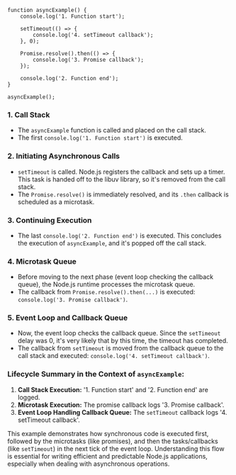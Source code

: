 ```
function asyncExample() {
    console.log('1. Function start');

    setTimeout(() => {
        console.log('4. setTimeout callback');
    }, 0);

    Promise.resolve().then(() => {
        console.log('3. Promise callback');
    });

    console.log('2. Function end');
}

asyncExample();
```

### 1. Call Stack

-   The `asyncExample` function is called and placed on the call stack.
-   The first `console.log('1. Function start')` is executed.

### 2. Initiating Asynchronous Calls

-   `setTimeout` is called. Node.js registers the callback and sets up a timer. This task is handed off to the libuv library, so it's removed from the call stack.
-   The `Promise.resolve()` is immediately resolved, and its `.then` callback is scheduled as a microtask.

### 3. Continuing Execution

-   The last `console.log('2. Function end')` is executed. This concludes the execution of `asyncExample`, and it's popped off the call stack.

### 4. Microtask Queue

-   Before moving to the next phase (event loop checking the callback queue), the Node.js runtime processes the microtask queue.
-   The callback from `Promise.resolve().then(...)` is executed: `console.log('3. Promise callback')`.

### 5. Event Loop and Callback Queue

-   Now, the event loop checks the callback queue. Since the `setTimeout` delay was 0, it's very likely that by this time, the timeout has completed.
-   The callback from `setTimeout` is moved from the callback queue to the call stack and executed: `console.log('4. setTimeout callback')`.

### Lifecycle Summary in the Context of `asyncExample`:

1.  **Call Stack Execution:** '1. Function start' and '2. Function end' are logged.
2.  **Microtask Execution:** The promise callback logs '3. Promise callback'.
3.  **Event Loop Handling Callback Queue:** The `setTimeout` callback logs '4. setTimeout callback'.

This example demonstrates how synchronous code is executed first, followed by the microtasks (like promises), and then the tasks/callbacks (like `setTimeout`) in the next tick of the event loop. Understanding this flow is essential for writing efficient and predictable Node.js applications, especially when dealing with asynchronous operations.
